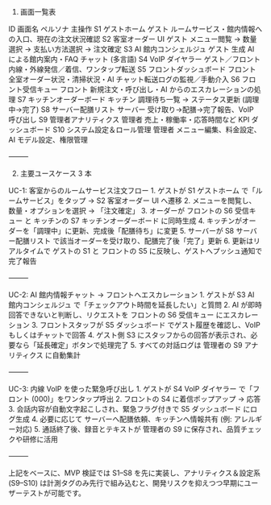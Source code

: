 1. 画面一覧表

ID	画面名	ペルソナ	主操作
S1	ゲストホーム	ゲスト	ルームサービス・館内情報への入口、現在の注文状況確認
S2	客室オーダー UI	ゲスト	メニュー閲覧 → 数量選択 → 支払い方法選択 → 注文確定
S3	AI 館内コンシェルジュ	ゲスト	生成 AI による館内案内・FAQ チャット (多言語)
S4	VoIP ダイヤラー	ゲスト／フロント	内線・外線発信／着信、ワンタップ転送
S5	フロントダッシュボード	フロント	全室オーダー状況・清掃状況・AI チャット転送ログの監視／手動介入
S6	フロント受信キュー	フロント	新規注文・呼び出し・AI からのエスカレーションの処理
S7	キッチンオーダーボード	キッチン	調理待ち一覧 → ステータス更新 (調理中→完了)
S8	サーバー配膳リスト	サーバー	受け取り→配膳→完了報告、VoIP 呼び出し
S9	管理者アナリティクス	管理者	売上・稼働率・応答時間など KPI ダッシュボード
S10	システム設定＆ロール管理	管理者	メニュー編集、料金設定、AI モデル設定、権限管理



⸻

2. 主要ユースケース 3 本

UC-1: 客室からのルームサービス注文フロー
	1.	ゲストが S1 ゲストホーム で「ルームサービス」をタップ → S2 客室オーダー UI へ遷移
	2.	メニューを閲覧し、数量・オプションを選択 → 「注文確定」
	3.	オーダーが フロントの S6 受信キュー と キッチンの S7 キッチンオーダーボード に同時生成
	4.	キッチンがオーダーを「調理中」に更新、完成後「配膳待ち」に変更
	5.	サーバーが S8 サーバー配膳リスト で該当オーダーを受け取り、配膳完了後「完了」更新
	6.	更新はリアルタイムで ゲストの S1 と フロントの S5 に反映し、ゲストへプッシュ通知で完了報告

⸻

UC-2: AI 館内情報チャット → フロントへエスカレーション
	1.	ゲストが S3 AI 館内コンシェルジュ で「チェックアウト時間を延長したい」と質問
	2.	AI が即時回答できないと判断し、リクエストを フロントの S6 受信キュー にエスカレーション
	3.	フロントスタッフが S5 ダッシュボード でゲスト履歴を確認し、VoIP もしくはチャットで回答
	4.	ゲスト側 S3 にスタッフからの回答が表示され、必要なら「延長確定」ボタンで処理完了
	5.	すべての対話ログは 管理者の S9 アナリティクス に自動集計

⸻

UC-3: 内線 VoIP を使った緊急呼び出し
	1.	ゲストが S4 VoIP ダイヤラー で「フロント (000)」をワンタップ呼出
	2.	フロントの S4 に着信ポップアップ → 応答
	3.	会話内容が自動文字起こしされ、緊急フラグ付きで S5 ダッシュボード にログ生成
	4.	必要に応じて サーバーへ配膳依頼、キッチンへ情報共有 (例: アレルギー対応)
	5.	通話終了後、録音とテキストが 管理者の S9 に保存され、品質チェックや研修に活用

⸻

上記をベースに、MVP 検証では S1–S8 を先に実装し、アナリティクス＆設定系 (S9–S10) は計測タグのみ先行で組み込むと、開発リスクを抑えつつ早期にユーザーテストが可能です。